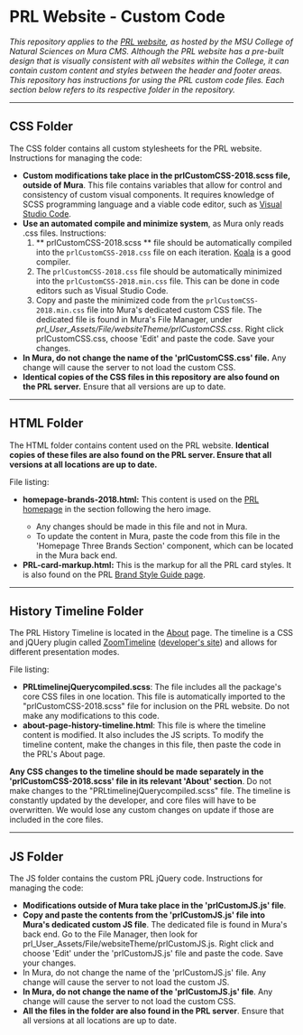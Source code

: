 # PRL Website - Custom Code
<p><em>This repository applies to the <a href="https://prl.natsci.msu.edu/">PRL website</a>, as hosted by the MSU College of Natural Sciences on Mura CMS. Although the PRL website has a pre-built design that is visually consistent with all websites within the College, it can contain custom content and styles between the header and footer areas. This repository has instructions for using the PRL custom code files. Each section below refers to its respective folder in the repository.</em></p>
<hr>
<h2>CSS Folder</h2>
<p>The CSS folder contains all custom stylesheets for the PRL website. Instructions for managing the code:</p>
<ul>
  <li><strong>Custom modifications take place in the prlCustomCSS-2018.scss file, outside of Mura</strong>. This file contains variables that allow for control and consistency of custom visual components. It requires knowledge of SCSS programming language and a viable code editor, such as <a href="https://code.visualstudio.com/"> Visual Studio Code</a>.
  </li>
  <li> <strong>Use an automated compile and minimize system</strong>, as Mura only reads .css files. Instructions:
    <ol>
      <li>** prlCustomCSS-2018.scss ** file</code> should be automatically compiled into the <code>prlCustomCSS-2018.css</code> file on each iteration. <a href="http://koala-app.com/">Koala</a> is a good compiler.</li>
      <li>The <code>prlCustomCSS-2018.css</code> file should be automatically minimized into the <code>prlCustomCSS-2018.min.css</code> file. This can be done in code editors such as Visual Studio Code.</li>
      <li> Copy and paste the minimized code from the <code>prlCustomCSS-2018.min.css</code> file into Mura's dedicated custom CSS file. The dedicated file is found in Mura's File Manager, under <em>prl_User_Assets/File/websiteTheme/prlCustomCSS.css</em>. Right click prlCustomCSS.css, choose 'Edit' and paste the code. Save your changes.</li>
    </ol>
  <li><strong>In Mura, do not change the name of the 'prlCustomCSS.css' file.</strong> Any change will cause the server to not load the custom CSS.</li>
  <li><strong>Identical copies of the CSS files in this repository are also found on the PRL server.</strong> Ensure that all versions are up to date.
</ul>
<hr>
<h2>HTML Folder</h2>
<p> The HTML folder contains content used on the PRL website. <strong>Identical copies of these files are also found on the PRL server. Ensure that all versions at all locations are up to date.</strong></p>
<p>File listing:</p>
<ul>
  <li><strong>homepage-brands-2018.html:</strong> This content is used on the <a href="https://prl.natsci.msu.edu/">PRL homepage</a> in the section following the hero image. </li>
    <ul>
      <li>Any changes should be made in this file and not in Mura.</li>
      <li>To update the content in Mura, paste the code from this file in the 'Homepage Three Brands Section' component, which can be located in the Mura back end.</li>
  </ul>
  <li><strong>PRL-card-markup.html:</strong> This is the markup for all the PRL card styles. It is also found on the PRL <a href="https://prl.natsci.msu.edu/about/internal-resources/brand-style-guide/">Brand Style Guide page</a>.
  </li>
</ul>
<hr>
<h2>History Timeline Folder</h2>
<p> The PRL History Timeline is located in the <a href="https://prl.natsci.msu.edu/about/">About</a> page. The timeline is a CSS and jQUery plugin called <a href="http://preview.codecanyon.net/item/zoomtimeline-css-timeline-pack/full_screen_preview/16918891?_ga=2.76863253.1076320330.1529523907-713049933.1525180595">ZoomTimeline</a> (<a href="http://digitalzoomstudio.net/">developer's site</a>) and allows for different presentation modes. </p>
<p>File listing:</p>
<ul>
  <li><strong>PRLtimelinejQuerycompiled.scss</strong>: The file includes all the package's core CSS files in one location. This file is automatically imported to the "prlCustomCSS-2018.scss" file for inclusion on the PRL website. Do not make any modifications to this code.</li>
  <li><strong>about-page-history-timeline.html</strong>: This file is where the timeline content is modified. It also includes the JS scripts. To modify the timeline content, make the changes in this file, then paste the code in the PRL's About page.</li>
  </ul>
 <p> <strong>Any CSS changes to the timeline should be made separately in the 'prlCustomCSS-2018.scss' file in its relevant 'About' section</strong>. Do not make changes to the "PRLtimelinejQuerycompiled.scss" file. The timeline is constantly updated by the developer, and core files will have to be overwritten. We would lose any custom changes on update if those are included in the core files.</p>
 <hr>
<h2>JS Folder</h2>
<p>The JS folder contains the custom PRL jQuery code. Instructions for managing the code:</p>
<ul>
  <li><strong>Modifications outside of Mura take place in the 'prlCustomJS.js' file</strong>.</li>
  <li><strong>Copy and paste the contents from the 'prlCustomJS.js' file into Mura's dedicated custom JS file</strong>. The dedicated file is found in Mura's back end. Go to the File Manager, then look for prl_User_Assets/File/websiteTheme/prlCustomJS.js. Right click and choose 'Edit' under the 'prlCustomJS.js' file and paste the code. Save your changes.</li>
  <li>In Mura, do not change the name of the 'prlCustomJS.js' file. Any change will cause the server to not load the custom JS.</li>
  <li><strong>In Mura, do not change the name of the 'prlCustomJS.js' file</strong>. Any change will cause the server to not load the custom CSS.
  <li><strong>All the files in the folder are also found in the PRL server</strong>. Ensure that all versions at all locations are up to date.
  </ul>
